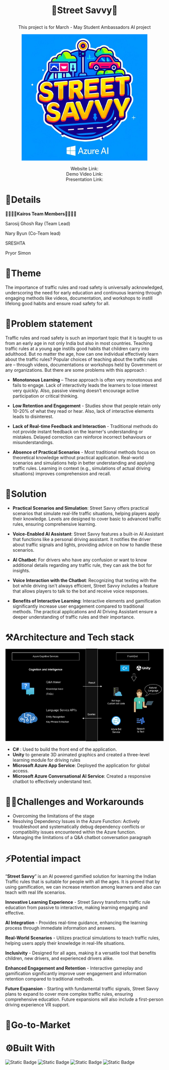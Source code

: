 
 
# <p align="center">🚙Street Savvy🚓
<p align="center">
This project is for March - May Student Ambassadors AI project <p align="center">
<img src="https://raw.githubusercontent.com/Kairos-MLSA/Street-Savvy/25442fa30cf57d6aeeb565cd9ead374acabcd14b/Assets/Street%20Savvy%20logo.%20The%20log.jpg" width="400px" height="400px" alt="logo"></img></p>
<p align="center">Website Link: <br>
Demo Video Link:<br>
Presentation Link:</p>


# 🙌Details  
👨‍🎓👩‍🎓**Kairos Team Members**👨‍🎓👩‍🎓<br>

Sarosij Ghosh Ray (Team Lead)

Nary Byun (Co-Team lead)

SRESHTA

Pryor Simon

#  📝Theme
The importance of traffic rules and road safety is universally acknowledged, underscoring the need for early education and continuous learning through engaging methods like videos, documentation, and workshops to instill lifelong good habits and ensure road safety for all.
# 🌵Problem statement
 Traffic rules and road safety is such an important topic that it is taught to us from an early age in not only India but also in most countries.
Teaching traffic rules at a young age instills good habits that children carry into adulthood. But no matter the age, how can one individual
effectively learn about the traffic rules? Popular choices of teaching about the traffic rules are – through videos, documentations or workshops
held by Government or any organizations. But there are some problems with this approach :

* **Monotonous Learning** – These approach is often very monotonous and fails to engage. Lack of interactivity leads the learners to lose interest
very quickly. Also, passive viewing doesn’t encourage active participation or critical thinking.

* **Low Retention and Engagement** - Studies show that people retain only 10-20% of what they read or hear. Also, lack of interactive elements
leads to disinterest.

* **Lack of Real-time Feedback and Interaction** - Traditional methods do not provide instant feedback on the learner's understanding or
mistakes. Delayed correction can reinforce incorrect behaviours or misunderstandings.

* **Absence of Practical Scenarios** - Most traditional methods focus on theoretical knowledge without practical application. Real-world
scenarios and simulations help in better understanding and applying traffic rules. Learning in context (e.g., simulations of actual driving
situations) improves comprehension and recall.
# 🔑Solution
* **Practical Scenarios and Simulation**:
Street Savvy offers practical scenarios that simulate real-life traffic situations, helping players apply their knowledge. Levels are designed to cover basic to advanced traffic rules, ensuring comprehensive learning.

* **Voice-Enabled AI Assistant**:
Street Savvy features a built-in AI Assistant that functions like a personal driving assistant. It notifies the driver about traffic signals and lights, providing advice on how to handle these scenarios.

* **AI Chatbot**:
For drivers who have any confusion or want to know additional details regarding any traffic rule, they can ask the bot for insights.

* **Voice Interaction with the Chatbot**:
Recognizing that texting with the bot while driving isn't always efficient, Street Savvy includes a feature that allows players to talk to the bot and receive voice responses.

* **Benefits of Interactive Learning**:
Interactive elements and gamification significantly increase user engagement compared to traditional methods. The practical applications and AI Driving Assistant ensure a deeper understanding of traffic rules and their importance.
# ⚒️Architecture and Tech stack
<img src="https://raw.githubusercontent.com/Kairos-MLSA/Street-Savvy/f1b30d166de28b1fefdc6a6783ea39e8f8fd5d60/Assets/Street_Savvy.png" ></img>

* **C#** : Used to build the front end of the application.
* **Unity** to generate 3D animated graphics and created a three-level learning module for driving rules
* **Microsoft Azure App Service**: Deployed the application for global access.
* **Microsoft Azure Conversational AI Service**: Created a responsive chatbot to effectively understand text.
# 👩‍🏫Challenges and Workarounds
* Overcoming the limitations of the stage
* Resolving Dependency Issues in the Azure Function: Actively troubleshoot and systematically debug dependency conflicts or compatibility issues encountered within the Azure function.
* Managing the limitations of a Q&A chatbot conversation paragraph
    
# ⚡Potential impact
“**Street Savvy**” is an AI powered gamified solution for learning the Indian Traffic rules that is suitable for people with all the ages. It is proved that
by using gamification, we can increase retention among learners and also can teach with real life scenarios.

**Innovative Learning Experience** - Street Savvy transforms traffic rule education from passive to interactive, making learning engaging and
effective.

**AI Integration** - Provides real-time guidance, enhancing the learning process through immediate information and answers.

**Real-World Scenarios** - Utilizes practical simulations to teach traffic rules, helping users apply their knowledge in real-life situations.

**Inclusivity** - Designed for all ages, making it a versatile tool that benefits children, new drivers, and experienced drivers alike.

**Enhanced Engagement and Retention** - Interactive gameplay and gamification significantly improve user engagement and information
retention compared to traditional methods.

**Future Expansion** - Starting with fundamental traffic signals, Street Savvy plans to expand to cover more complex traffic rules, ensuring
comprehensive education. Future expansions will also include a first-person driving experience VR support.
# 🎯Go-to-Market


# ⚙️Built With


![Static Badge](https://img.shields.io/badge/Speach%20SDK%20-%20blue)
![Static Badge](https://img.shields.io/badge/Q%26A%20Bot%20-%20skyblue)
![Static Badge](https://img.shields.io/badge/c%23%20-%20purple)
![Static Badge](https://img.shields.io/badge/Unity%20-%20black)
